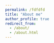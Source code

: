 ```yaml
---
permalink: /fdfdfd
title: "About me"
author_profile: true
redirect_from: 
  - /about/
  - /about.html
---
```


